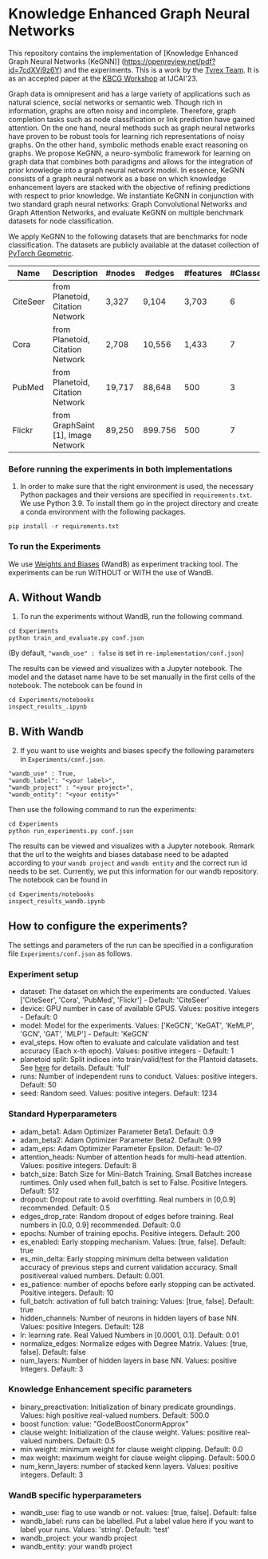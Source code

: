 # Knowledge Enhanced Graph Neural Networks

This repository contains the implementation of [Knowledge Enhanced Graph Neural Networks (KeGNN)] (https://openreview.net/pdf?id=7cdXVj9z6Y) and the experiments. 
This is a work by the [Tyrex Team](https://tyrex.inria.fr/). It is as an accepted paper at the [KBCG Workshop](https://knowledgeai.github.io/) at IJCAI'23. 

Graph data is omnipresent and has a large variety of applications such as natural science, social networks or semantic web. 
Though rich in information, graphs are often noisy and incomplete. Therefore, graph completion tasks such as node classification or link prediction have gained attention. 
On the one hand, neural methods such as graph neural networks have proven to be robust tools for learning rich representations of noisy graphs. 
On the other hand, symbolic methods enable exact reasoning on graphs. 
We propose KeGNN, a neuro-symbolic framework for learning on graph data that combines both paradigms and allows for the integration of prior knowledge into a graph neural network model. 
In essence, KeGNN consists of a graph neural network as a base on which knowledge enhancement layers are stacked with the objective of refining predictions with respect to prior knowledge. 
We instantiate KeGNN in conjunction with two standard graph neural networks: Graph Convolutional Networks and Graph Attention Networks, and evaluate KeGNN on multiple benchmark datasets for node classification.

We apply KeGNN to the following datasets that are benchmarks for node classification.
The datasets are publicly available at the dataset collection of [PyTorch Geometric](https://github.com/pyg-team/pytorch_geometric). 

| Name     | Description                        | #nodes | #edges  | #features | #Classes | Task                 |
|----------|------------------------------------|--------|---------|-----------|----------|----------------------|
| CiteSeer | from Planetoid, Citation Network   | 3,327  | 9,104   | 3,703     | 6        | Node classification  |
| Cora     | from Planetoid, Citation Network   | 2,708  | 10,556  | 1,433     | 7        | Node Classification  |
| PubMed   | from Planetoid, Citation Network   | 19,717 | 88,648  | 500       | 3        | Node Classification  |
| Flickr   | from GraphSaint [1], Image Network | 89,250 | 899.756 | 500       | 7        | Node Classification  |

### Before running the experiments in both implementations
1. In order to make sure that the right environment is used, the necessary Python packages and their versions are specified in `requirements.txt`. 
We use Python 3.9. 
To install them go in the project directory and create a conda environment with the following packages. 
```
pip install -r requirements.txt
``` 

### To run the Experiments 
We use [Weights and Biases](https://wandb.ai/site) (WandB) as experiment tracking tool. The experiments can be run WITHOUT or WITH  the use of WandB.
## A. Without Wandb
1. To run the experiments without WandB, run the following command. 

```
cd Experiments
python train_and_evaluate.py conf.json 
```

(By default, ```"wandb_use" : false``` is set in `re-implementation/conf.json`)  

The results can be viewed and visualizes with a Jupyter notebook.
The model and the dataset name have to be set manually in the first cells of the notebook.
The notebook can be found in 
```
cd Experiments/notebooks
inspect_results_.ipynb
```


## B. With Wandb
2. If you want to use weights and biases specify the following parameters in  `Experiments/conf.json`.
```
"wandb_use" : True,
"wandb_label": "<your label>",
"wandb_project" : "<your project>",
"wandb_entity": "<your entity>"
```

Then use the following command to run the experiments: 
```
cd Experiments
python run_experiments.py conf.json
```

The results can be viewed and visualizes with a Jupyter notebook.
Remark that the url to the weights and biases database need to be adapted according to your `wandb project` and `wandb entity` and the correct run id needs to be set. 
Currently, we put this information for our wandb repository. 
The notebook can be found in 
```
cd Experiments/notebooks
inspect_results_wandb.ipynb
```

## How to configure the experiments? 
The settings and parameters of the run can be specified in a configuration file `Experiments/conf.json` as follows.

### Experiment setup 
- dataset: The dataset on which the experiments are conducted. Values ['CiteSeer', 'Cora', 'PubMed', 'Flickr'] - Default: 'CiteSeer'
- device: GPU number in case of available GPUS. Values: positive integers - Default: 0
- model: Model for the experiments. Values: ['KeGCN', 'KeGAT', 'KeMLP', 'GCN', 'GAT', 'MLP'] - Default: 'KeGCN'
- eval_steps. How often to evaluate and calculate validation and test accuracy (Each x-th epoch). Values: positive integers - Default: 1 
- planetoid split: Split indices into train/valid/test for the Plantoid datasets. See [here](https://pytorch-geometric.readthedocs.io/en/latest/generated/torch_geometric.datasets.Planetoid.html#torch_geometric.datasets.Planetoid) for details. Default: 'full'
- runs: Number of independent runs to conduct. Values: positive integers. Default: 50
- seed: Random seed. Values: positive integers. Default: 1234

### Standard Hyperparameters
- adam_beta1: Adam Optimizer Parameter Beta1. Default: 0.9
- adam_beta2: Adam Optimizer Parameter Beta2. Default: 0.99
- adam_eps: Adam Optimizer Parameter Epsilon. Default: 1e-07
- attention_heads: Number of attention heads for multi-head attention. Values: positive integers. Default: 8
- batch_size: Batch Size for Mini-Batch Training. Small Batches increase runtimes. Only used when full_batch is set to False. Positive Integers. Default: 512
- dropout: Dropout rate to avoid overfitting. Real numbers in [0,0.9] recommended. Default: 0.5
- edges_drop_rate: Random dropout of edges before training. Real numbers in [0.0, 0.9] recommended. Default: 0.0
- epochs: Number of training epochs. Positive integers. Default: 200
- es_enabled: Early stopping mechanism. Values: [true, false]. Default: true
- es_min_delta: Early stopping minimum delta between validation accuracy of previous steps and current validation accuracy. Small positivereal valued numbers. Default: 0.001.
- es_patience: number of epochs before early stopping can be activated. Positive integers. Default: 10
- full_batch: activation of full batch training: Values: [true, false]. Default: true
- hidden_channels: Number of neurons in hidden layers of base NN. Values: positive Integers. Default: 128
- lr: learning rate. Real Valued Numbers in [0.0001, 0.1]. Default: 0.01
- normalize_edges: Normalize edges with Degree Matrix. Values: [true, false]. Default: false
- num_layers: Number of hidden layers in base NN. Values: positive Integers. Default: 3


### Knowledge Enhancement specific parameters
- binary_preactivation: Initialization of binary predicate groundings. Values: high positive real-valued numbers. Default: 500.0
- boost function: value: "GodelBoostConormApprox"
- clause weight: Initialization of the clause weight. Values: positive real-valued numbers. Default: 0.5
- min weight: minimum weight for clause weight clipping. Default: 0.0
- max weight: maximum weight for clause weight clipping. Default: 500.0
- num_kenn_layers: number of stacked kenn layers. Values: positive integers. Default: 3


### WandB specific hyperparameters
- wandb_use: flag to use wandb or not. values: [true, false]. Default: false
- wandb_label: runs can be labelled. Put a label value here if you want to label your runs. Values: 'string'. Default: 'test'
- wandb_project: your wandb project
- wandb_entity: your wandb project 








